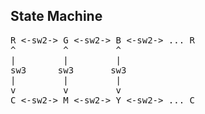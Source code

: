 ## State Machine  
<pre>
R <-sw2-> G <-sw2-> B <-sw2-> ... R  
^         ^         ^  
|         |         |  
sw3      sw3       sw3  
|         |         |  
v         v         v  
C <-sw2-> M <-sw2-> Y <-sw2-> ... C  
</pre>
